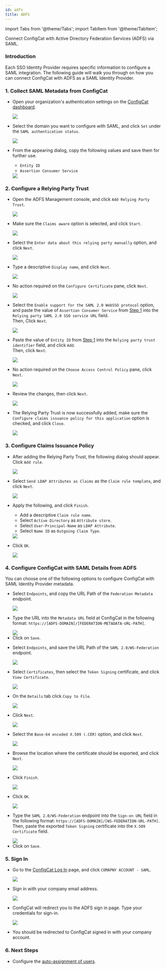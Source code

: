 ```yaml
---
id: adfs
title: ADFS
---
```


import Tabs from '@theme/Tabs';
import TabItem from '@theme/TabItem';

Connect ConfigCat with Active Directory Federation Services (ADFS) via SAML.

### Introduction
Each SSO Identity Provider requires specific information to configure a SAML integration. The following guide will walk you through on how you can connect ConfigCat with ADFS as a SAML Identity Provider.

### 1. Collect SAML Metadata from ConfigCat
- Open your organization's authentication settings on the <a href="https://app.configcat.com/organization/authentication" target="_blank">ConfigCat dashboard</a>.

  <img class="saml-tutorial-img" src="/static/assets/saml/dashboard/authentication.png" />

- Select the domain you want to configure with SAML, and click `Set` under the `SAML authentication status`.

  <img class="saml-tutorial-img" src="/static/assets/saml/dashboard/domains.png" />

- From the appearing dialog, copy the following values and save them for further use.
    - `Entity ID`
    - `Assertion Consumer Service`

    <img class="saml-tutorial-img" src="/static/assets/saml/dashboard/saml_config.png" />

### 2. Configure a Relying Party Trust

- Open the ADFS Management console, and click `Add Relying Party Trust`.

  <img class="saml-tutorial-img" src="/static/assets/saml/adfs/2_add_relying_party.png" />

- Make sure the `Claims aware` option is selected, and click `Start`.

  <img class="saml-tutorial-img" src="/static/assets/saml/adfs/3_claims_aware.png" />

- Select the `Enter data about this relying party manually` option, and click `Next`.

  <img class="saml-tutorial-img" src="/static/assets/saml/adfs/4_manual_metadata.png" />

- Type a descriptive `Display name`, and click `Next`.

  <img class="saml-tutorial-img" src="/static/assets/saml/adfs/5_name.png" />

- No action required on the `Configure Certificate` pane, click `Next`.

  <img class="saml-tutorial-img" src="/static/assets/saml/adfs/6_configure_cert.png" />

- Select the `Enable support for the SAML 2.0 WebSSO protocol` option, and paste the value of `Assertion Consumer Service` from [Step 1](#1-collect-saml-metadata-from-configcat) into the `Relying party SAML 2.0 SSO service URL` field.  
Then, Click `Next`.

  <img class="saml-tutorial-img" src="/static/assets/saml/adfs/7_acs_url.png" />

- Paste the value of `Entity ID` from [Step 1](#1-collect-saml-metadata-from-configcat) into the `Relying party trust identifier` field, and click `Add`.  
Then, click `Next`.

  <img class="saml-tutorial-img" src="/static/assets/saml/adfs/8_add_entity_id.png" />

- No action required on the `Choose Access Control Policy` pane, click `Next`.

  <img class="saml-tutorial-img" src="/static/assets/saml/adfs/9_access_control_policy.png" />

- Review the changes, then click `Next`.

  <img class="saml-tutorial-img" src="/static/assets/saml/adfs/10_ready_to_add_trust.png" />

- The Relying Party Trust is now successfully added, make sure the `Configure claims issuance policy for this application` option is checked, and click `Close`.

  <img class="saml-tutorial-img" src="/static/assets/saml/adfs/11_finish_party.png" />

### 3. Configure Claims Issuance Policy

- After adding the Relying Party Trust, the following dialog should appear.  
Click `Add rule`.

  <img class="saml-tutorial-img" src="/static/assets/saml/adfs/12_edit_claims.png" />

- Select `Send LDAP Attributes as Claims` as the `Claim rule template`, and click `Next`.

  <img class="saml-tutorial-img" src="/static/assets/saml/adfs/13_ldap_claims.png" />

- Apply the following, and click `Finish`.
    - Add a descriptive `Claim rule name`.
    - Select `Active Directory` as `Attribute store`.
    - Select `User-Principal-Name` as `LDAP Attribute`.
    - Select `Name ID` as `Outgoing Claim Type`.

  <img class="saml-tutorial-img" src="/static/assets/saml/adfs/14_unc_to_nameid.png" />

- Click `OK`.

  <img class="saml-tutorial-img" src="/static/assets/saml/adfs/15_finish_claims.png" />

### 4. Configure ConfigCat with SAML Details from ADFS

You can choose one of the following options to configure ConfigCat with SAML Identity Provider metadata.

<Tabs>
  <TabItem value="metadataUrl" label="Metadata URL" default>
    <ul>
      <li>
        <p>Select <code>Endpoints</code>, and copy the URL Path of the <code>Federation Metadata</code> endpoint.</p>
        <img class="saml-tutorial-img" src="/static/assets/saml/adfs/metadata_url.png" />
      </li>
      <li>
        <p>Type the URL into the <code>Metadata URL</code> field at ConfigCat in the following format: <code>https://[ADFS-DOMAIN]/[FEDERATION-METADATA-URL-PATH]</code>.</p>
        <img class="saml-tutorial-img" src="/static/assets/saml/adfs/cc_metadata.png" />
      </li>
      <li>
        Click on <code>Save</code>.
      </li>
    </ul>
  </TabItem>
  <TabItem value="manual" label="Manual Configuration">
    <ul>
      <li>
        <p>Select <code>Endpoints</code>, and save the URL Path of the <code>SAML 2.0/WS-Federation</code> endpoint.</p>
        <img class="saml-tutorial-img" src="/static/assets/saml/adfs/login_url.png" />
      </li>
      <li>
        <p>Select <code>Certificates</code>, then select the <code>Token Signing</code> certificate, and click <code>View Certificate</code>.</p>
        <img class="saml-tutorial-img" src="/static/assets/saml/adfs/view_cert.png" />
      </li>
      <li>
        <p>On the <code>Details</code> tab click <code>Copy to File</code>.</p>
        <img class="saml-tutorial-img" src="/static/assets/saml/adfs/copy_cert_to_file.png" />
      </li>
      <li>
        <p>Click <code>Next</code>.</p>
        <img class="saml-tutorial-img" src="/static/assets/saml/adfs/cert_wizard.png" />
      </li>
      <li>
        <p>Select the <code>Base-64 encoded X.509 (.CER)</code> option, and click <code>Next</code>.</p>
        <img class="saml-tutorial-img" src="/static/assets/saml/adfs/cert_export_base64.png" />
      </li>
      <li>
        <p>Browse the location where the certificate should be exported, and click <code>Next</code>.</p>
        <img class="saml-tutorial-img" src="/static/assets/saml/adfs/cert_name.png" />
      </li>
      <li>
        <p>Click <code>Finish</code>.</p>
        <img class="saml-tutorial-img" src="/static/assets/saml/adfs/cert_finish.png" />
      </li>
      <li>
        <p>Click <code>OK</code>.</p>
        <img class="saml-tutorial-img" src="/static/assets/saml/adfs/cert_export_ok.png" />
      </li>
      <li>
        <p>Type the <code>SAML 2.0/WS-Federation</code> endpoint into the <code>Sign-on URL</code> field in the following format: <code>https://[ADFS-DOMAIN]/[WS-FEDERATION-URL-PATH]</code>.
        Then, paste the exported <code>Token Signing</code> certificate into the <code>X.509 Certificate</code> field.</p>
        <img class="saml-tutorial-img" src="/static/assets/saml/adfs/cc_manual.png" />
      </li>
      <li>
        Click on <code>Save</code>.
      </li>
    </ul>
  </TabItem>
</Tabs>

### 5. Sign In
- Go to the <a href="https://app.configcat.com/login" target="_blank">ConfigCat Log In</a> page, and click `COMAPNY ACCOUNT - SAML`.
  
  <img class="saml-tutorial-img" src="/static/assets/saml/dashboard/saml_login.png" />

- Sign in with your company email address.

  <img class="saml-tutorial-img" src="/static/assets/saml/dashboard/company_email.png" />

- ConfigCat will redirect you to the ADFS sign in page. Type your credentials for sign-in.

  <img class="saml-tutorial-img" src="/static/assets/saml/adfs/login.png" />

- You should be redirected to ConfigCat signed in with your company account.

### 6. Next Steps

- Configure the [auto-assignment of users](../../auto-assign-users).